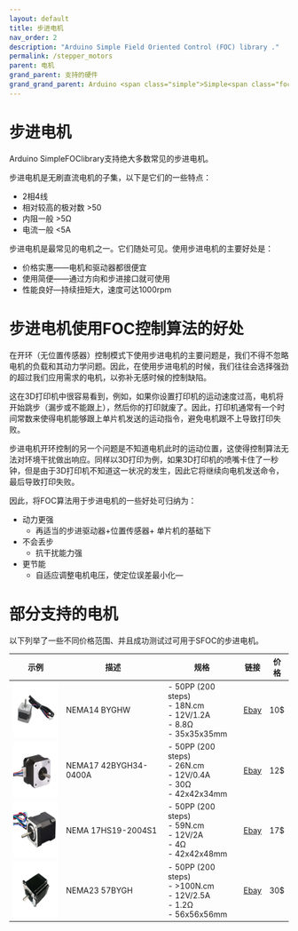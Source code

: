 ```yaml
---
layout: default
title: 步进电机
nav_order: 2
description: "Arduino Simple Field Oriented Control (FOC) library ."
permalink: /stepper_motors
parent: 电机
grand_parent: 支持的硬件
grand_grand_parent: Arduino <span class="simple">Simple<span class="foc">FOC</span>library</span>
---
```


# 步进电机

Arduino <span class="simple">Simple<span class="foc">FOC</span>library</span>支持绝大多数常见的步进电机。

步进电机是无刷直流电机的子集，以下是它们的一些特点：

 - 2相4线
 - 相对较高的极对数 >50
 - 内阻一般 >5Ω
 - 电流一般 <5A

步进电机是最常见的电机之一。它们随处可见。使用步进电机的主要好处是：

- 价格实惠——电机和驱动器都很便宜
- 使用简便——通过方向和步进接口就可使用
- 性能良好—持续扭矩大，速度可达1000rpm

# 步进电机使用FOC控制算法的好处

在开环（无位置传感器）控制模式下使用步进电机的主要问题是，我们不得不忽略电机的负载和其动力学问题。因此，在使用步进电机的时候，我们往往会选择强劲的超过我们应用需求的电机，以弥补无感时候的控制缺陷。

这在3D打印机中很容易看到，例如，如果你设置打印机的运动速度过高，电机将开始跳步（漏步或不能跟上），然后你的打印就废了。因此，打印机通常有一个时间常数来使得电机能够跟上单片机发送的运动指令，避免电机跟不上导致打印失败。

步进电机开环控制的另一个问题是不知道电机此时的运动位置，这使得控制算法无法对环境干扰做出响应。同样以3D打印为例，如果3D打印机的喷嘴卡住了一秒钟，但是由于3D打印机不知道这一状况的发生，因此它将继续向电机发送命令，最后导致打印失败。

因此，将FOC算法用于步进电机的一些好处可归纳为：

- 动力更强
  - 再适当的步进驱动器+位置传感器+ 单片机的基础下
- 不会丢步
  - 抗干扰能力强
- 更节能
  - 自适应调整电机电压，使定位误差最小化—

# 部分支持的电机

以下列举了一些不同价格范围、并且成功测试过可用于SFOC的步进电机。

示例 | 描述 | 规格 | 链接 | 价格 
---- | ---- | ---- | ---- | ----
[<img src="extras/Images/nema14.jpg" style="height:100px">](https://www.ebay.com/itm/New-Geeetech-Nema14-35-BYGHW-stepper-motor-for-3d-printer-Reprap-Prusa/272847009701) | NEMA14 BYGHW |  - 50PP (200 steps) <br> - 18N.cm  <br> - 12V/1.2A <br> - 8.8Ω <br> - 35x35x35mm| [Ebay](https://www.ebay.com/itm/New-Geeetech-Nema14-35-BYGHW-stepper-motor-for-3d-printer-Reprap-Prusa/272847009701) | 10$
[<img src="extras/Images/nema17_1.jpg" style="height:100px">](https://www.ebay.com/itm/NEMA-17-Stepper-Motor-12V-0-4A-for-CNC-Reprap-3D-Printer-Extruder-36oz-in-26Ncm/401853894019?hash=item5d905bcd83:g:u04AAOSwRBFdp-IP) | NEMA17 42BYGH34-0400A |  - 50PP (200 steps) <br> - 26N.cm  <br> - 12V/0.4A  <br> - 30Ω <br> - 42x42x34mm| [Ebay](https://www.ebay.com/itm/NEMA-17-Stepper-Motor-12V-0-4A-for-CNC-Reprap-3D-Printer-Extruder-36oz-in-26Ncm/401853894019?hash=item5d905bcd83:g:u04AAOSwRBFdp-IP) | 12$
 [<img src="extras/Images/nema17_2.jpg" style="height:100px">](https://www.ebay.com/itm/Nema-17-Stepper-Motor-Bipolar-2A-59Ncm-83-6oz-in-48mm-Body-4-lead-3D-Printer-CNC/282285186801?hash=item41b9821ef1:g:7dUAAOSwEzxYSl25) | NEMA 17HS19-2004S1 |  - 50PP (200 steps) <br> - 59N.cm  <br> - 12V/2A  <br> - 4Ω<br> - 42x42x48mm| [Ebay](https://www.ebay.com/itm/Nema-17-Stepper-Motor-Bipolar-2A-59Ncm-83-6oz-in-48mm-Body-4-lead-3D-Printer-CNC/282285186801?hash=item41b9821ef1:g:7dUAAOSwEzxYSl25) | 17$
 [<img src="extras/Images/nema23.jpg" style="height:100px">](https://www.ebay.com/itm/Nema-23-Stepper-Motor-4-Wire-Bipolar-2-Phase-1-8-57BYGH-for-CNC-3D-Printer/372619819064) | NEMA23 57BYGH  | - 50PP (200 steps) <br> - >100N.cm <br> - 12V/2.5A  <br> - 1.2Ω <br> - 56x56x56mm| [Ebay](https://www.ebay.com/itm/Nema-23-Stepper-Motor-4-Wire-Bipolar-2-Phase-1-8-57BYGH-for-CNC-3D-Printer/372619819064) | 30$
